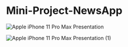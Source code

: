 # Mini-Project-NewsApp

![Apple iPhone 11 Pro Max Presentation](https://user-images.githubusercontent.com/118167200/213966929-cc1f03bf-5eda-4462-b8f2-654390c3442b.png)

![Apple iPhone 11 Pro Max Presentation (1)](https://user-images.githubusercontent.com/118167200/213968557-e77cce29-38f6-4fc4-aeb5-cb47b69fc0dd.png)

